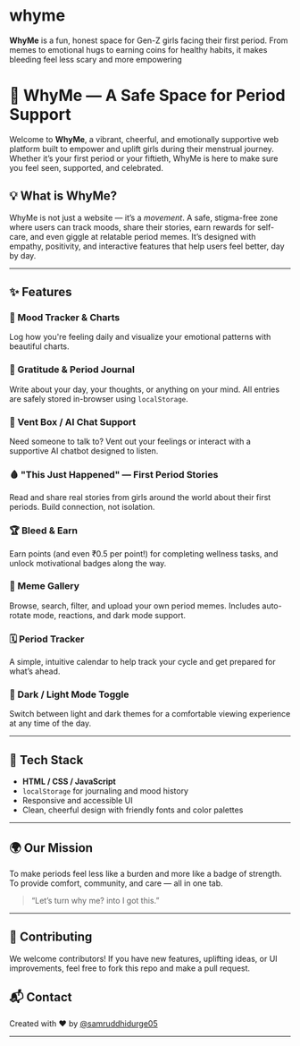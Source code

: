 # whyme
**WhyMe** is a fun, honest space for Gen-Z girls facing their first period. From memes to emotional hugs to earning coins for healthy habits, it makes bleeding feel less scary and more empowering

# 🌸 WhyMe — A Safe Space for Period Support

Welcome to **WhyMe**, a vibrant, cheerful, and emotionally supportive web platform built to empower and uplift girls during their menstrual journey. Whether it’s your first period or your fiftieth, WhyMe is here to make sure you feel seen, supported, and celebrated.

## 💡 What is WhyMe?

WhyMe is not just a website — it’s a *movement*. A safe, stigma-free zone where users can track moods, share their stories, earn rewards for self-care, and even giggle at relatable period memes. It’s designed with empathy, positivity, and interactive features that help users feel better, day by day.

---

## ✨ Features

### 🧠 Mood Tracker & Charts
Log how you're feeling daily and visualize your emotional patterns with beautiful charts.

### 📖 Gratitude & Period Journal
Write about your day, your thoughts, or anything on your mind. All entries are safely stored in-browser using `localStorage`.

### 💬 Vent Box / AI Chat Support
Need someone to talk to? Vent out your feelings or interact with a supportive AI chatbot designed to listen.

### 🩸 "This Just Happened" — First Period Stories
Read and share real stories from girls around the world about their first periods. Build connection, not isolation.

### 🏆 Bleed & Earn
Earn points (and even ₹0.5 per point!) for completing wellness tasks, and unlock motivational badges along the way.

### 🤳 Meme Gallery
Browse, search, filter, and upload your own period memes. Includes auto-rotate mode, reactions, and dark mode support.

### 🗓️ Period Tracker
A simple, intuitive calendar to help track your cycle and get prepared for what’s ahead.

### 🌙 Dark / Light Mode Toggle
Switch between light and dark themes for a comfortable viewing experience at any time of the day.

---

## 🚀 Tech Stack

- **HTML / CSS / JavaScript**
- `localStorage` for journaling and mood history
- Responsive and accessible UI
- Clean, cheerful design with friendly fonts and color palettes

---

## 🌍 Our Mission

To make periods feel less like a burden and more like a badge of strength.  
To provide comfort, community, and care — all in one tab.

> “Let’s turn why me? into I got this.”

---

## 🤝 Contributing

We welcome contributors! If you have new features, uplifting ideas, or UI improvements, feel free to fork this repo and make a pull request.


## 📬 Contact

Created with ❤️ by [@samruddhidurge05](https://github.com/samruddhidurge05)

---

